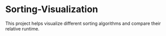# Sorting-Visualization
This project helps visualize different sorting algorithms and compare their relative runtime.
